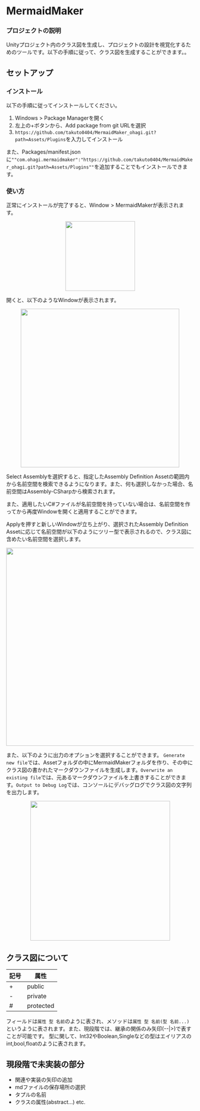 # MermaidMaker

### プロジェクトの説明

Unityプロジェクト内のクラス図を生成し、プロジェクトの設計を視覚化するためのツールです。以下の手順に従って、クラス図を生成することができます。。

## セットアップ

### インストール

以下の手順に従ってインストールしてください。
1. Windows > Package Managerを開く
2. 左上の+ボタンから、Add package from git URLを選択
3. `https://github.com/takuto0404/MermaidMaker_ohagi.git?path=Assets/Plugins`を入力してインストール

また、Packages/manifest.jsonに`""com.ohagi.mermaidmaker":"https://github.com/takuto0404/MermaidMaker_ohagi.git?path=Assets/Plugins""`を追加することでもインストールできます。

### 使い方

正常にインストールが完了すると、Window > MermaidMakerが表示されます。

<p align="center">
  <img width="187" src="https://github.com/takuto0404/MermaidMaker/assets/103303559/62891ffd-5232-40b7-9b69-5250bc576a66">
</p>

開くと、以下のようなWindowが表示されます。

<p align="center">
  <img width="426" src="https://github.com/takuto0404/MermaidMaker/assets/103303559/f2367ba6-2c3a-47f3-a548-714cd9e34f25">
</p>

Select Assemblyを選択すると、指定したAssembly Definition Assetの範囲内から名前空間を検索できるようになります。また、何も選択しなかった場合、名前空間はAssembly-CSharpから検索されます。

また、適用したいC#ファイルが名前空間を持っていない場合は、名前空間を作ってから再度Windowを開くと適用することができます。

Applyを押すと新しいWindowが立ち上がり、選択されたAssembly Definition Assetに応じて名前空間が以下のようにツリー型で表示されるので、クラス図に含めたい名前空間を選択します。

<p align="center">
  <img width="532" src="https://github.com/takuto0404/MermaidMaker/assets/103303559/664c8309-a879-47e1-ae1a-c59584205ad2">
</p>

また、以下のように出力のオプションを選択することができます。 `Generate new file`では、Assetフォルダの中にMermaidMakerフォルダを作り、その中にクラス図の書かれたマークダウンファイルを生成します。`Overwrite an existing file`では、元あるマークダウンファイルを上書きすることができます。`Output to Debug Log`では、コンソールにデバッグログでクラス図の文字列を出力します。

<p align="center">
  <img width="375" src="https://github.com/takuto0404/MermaidMaker/assets/103303559/3f106f58-f863-4a8d-937d-32fd7eb29d92">
</p>

## クラス図について

| 記号 | 属性      | 
| ---- | --------- | 
| +    | public    | 
| -    | private   | 
| #    | protected | 

フィールドは`属性 型 名前`のように表され、メソッドは`属性 型 名前(型 名前...)`というように表されます。また、現段階では、継承の関係のみ矢印(--|>)で表すことが可能です。
型に関して、Int32やBoolean,Singleなどの型はエイリアスのint,bool,floatのように表されます。

## 現段階で未実装の部分
* 関連や実装の矢印の追加
* mdファイルの保存場所の選択
* タプルの名前
* クラスの属性(abstract...)
etc.
